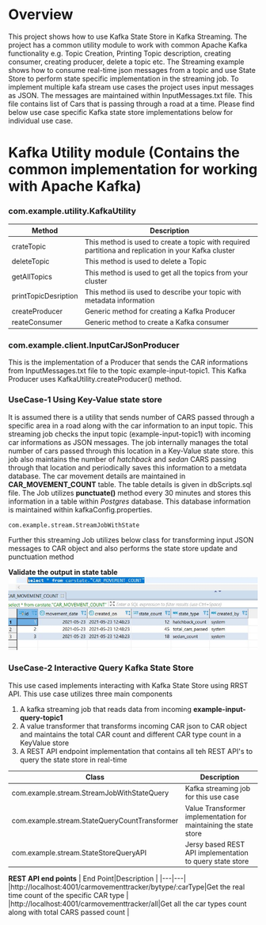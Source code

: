 # Overview
This project shows how to use Kafka State Store in Kafka Streaming. The project has a common utility module to work with common Apache Kafka functionality e.g. Topic Creation, Printing Topic description, creating consumer, creating producer, delete a topic etc. 
The Streaming example shows how to consume real-time json messages from a topic and use State Store to perform state specific implementation in the streaming job.
To implement multiple kafa stream use cases the project uses input messages as JSON. The messages are maintained within InputMessages.txt file. This file contains list of Cars that is passing through a road at a time. 
Please find below use case specific Kafka state store implementations below for individual use case.

# Kafka Utility module (Contains the common implementation for working with Apache Kafka)
### com.example.utility.KafkaUtility
|   Method|Description   |
|---|---|
| crateTopic  |  This method is used to create a topic with required partitiona and replication in your Kafka cluster |   
|  deleteTopic | This method is used to delete a Topic  |   
|  getAllTopics| This method is used to get all the topics from your cluster  | 
|  printTopicDesription|  This method iis used to describe your topic with metadata information |
|  createProducer |  Generic method for creating a Kafka Producer |
|  reateConsumer| Generic method to create a Kafka consumer |

### com.example.client.InputCarJSonProducer
This is the implementation of a Producer that sends the CAR informations from InputMessages.txt file to the topic example-input-topic1. This Kafka Producer uses KafkaUtility.createProducer() method.

### UseCase-1 Using Key-Value state store
It is assumed there is a utility that sends number of CARS passed through a specific area in a road along with the car information to an input topic. This streaming job checks the input topic (example-input-topic1) with incoming car informations as JSON messages. The job internally manages the total number of cars passed through this location in a Key-Value state store. 
this job also maintains the number of *hatchback* and *sedan* CARS passing through that location and periodically saves this information to a metdata database.
The car movement details are maintained in **CAR_MOVEMENT_COUNT** table. The table details is given in dbScripts.sql file.
The Job utilizes **punctuate()** method every 30 minutes and stores this information in a table within *Postgres* database. This database information is maintained within kafkaConfig.properties. 
 
    com.example.stream.StreamJobWithState

Further this streaming Job utilizes below class for transforming input JSON messages to CAR object and also performs the state store update and punctuation method

**Validate the output in state table**
![Image of Metadata car tracking table](https://github.com/santanush/kafka/blob/master/kafkausecase/CarMovementCount.JPG)

### UseCase-2 Interactive Query Kafka  State Store
This use cased implements interacting with Kafka State Store using RRST API.
This use case utilizes three main components
1. A kafka streaming job that reads data from incoming **example-input-query-topic1**
2. A value transformer that transforms incoming CAR json to CAR object and maintains the total CAR count and different CAR type count in a KeyValue store
3. A REST API endpoint implementation that contains all teh REST API's to query the state store in real-time

|   Class|Description   |
|---|---|
| com.example.stream.StreamJobWithStateQuery  |  Kafka streaming job for this use case|
| com.example.stream.StateQueryCountTransformer |  Value Transformer implementation for maintaining the state store |
|com.example.stream.StateStoreQueryAPI | Jersy based REST API implementation to query state store|

**REST API end points**
|   End Point|Description   |
|---|---|
|http://localhost:4001/carmovementtracker/bytype/:carType|Get the real time count of the specific CAR type |
|http://localhost:4001/carmovementtracker/all|Get all the car types count along with total CARS passed count |


    
    

